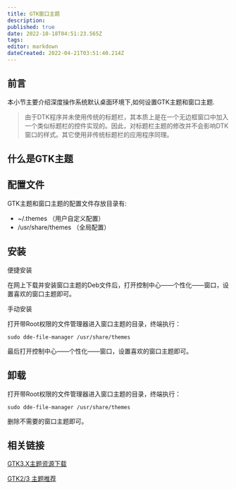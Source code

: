 ```yaml
---
title: GTK窗口主题
description: 
published: true
date: 2022-10-18T04:51:23.565Z
tags: 
editor: markdown
dateCreated: 2022-04-21T03:51:40.214Z
---
```


## 前言

本小节主要介绍深度操作系统默认桌面环境下,如何设置GTK主题和窗口主题.

> 由于DTK程序并未使用传统的标题栏，其本质上是在一个无边框窗口中加入一个类似标题栏的控件实现的。因此，对标题栏主题的修改并不会影响DTK窗口的样式。其它使用非传统标题栏的应用程序同理。

## 什么是GTK主题

## 配置文件

GTK主题和窗口主题的配置文件存放目录有:

- ~/.themes    （用户自定义配置）
- /usr/share/themes    （全局配置）

## 安装

便捷安装

在网上下载并安装窗口主题的Deb文件后，打开控制中心——个性化——窗口，设置喜欢的窗口主题即可。

手动安装

打开带Root权限的文件管理器进入窗口主题的目录，终端执行：

    sudo dde-file-manager /usr/share/themes

最后打开控制中心——个性化——窗口，设置喜欢的窗口主题即可。

## 卸载

打开带Root权限的文件管理器进入窗口主题的目录，终端执行：

    sudo dde-file-manager /usr/share/themes

删除不需要的窗口主题即可。

## 相关链接

[GTK3.X主题资源下载](http://gnome-look.org/index.php?xcontentmode=167)

[GTK2/3 主题推荐](http://planet.linuxdeepin.com/2012/04/12/gtk-2-and-gtk-3-theme-for-linux-deepin/)
